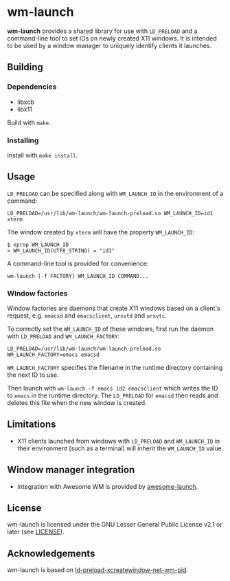 # wm-launch

**wm-launch** provides a shared library for use with `LD_PRELOAD` and a
command-line tool to set IDs on newly created X11 windows. It is intended to be
used by a window manager to uniquely identify clients it launches.

## Building

### Dependencies
* libxcb
* libx11

Build with `make`.

### Installing

Install with `make install`.

## Usage

`LD_PRELOAD` can be specified along with `WM_LAUNCH_ID` in the
environment of a command:
```
LD_PRELOAD=/usr/lib/wm-launch/wm-launch-preload.so WM_LAUNCH_ID=id1 xterm
```
The window created by `xterm` will have the property `WM_LAUNCH_ID`:
```
$ xprop WM_LAUNCH_ID
> WM_LAUNCH_ID(UTF8_STRING) = "id1"
```

A command-line tool is provided for convenience:
```
wm-launch [-f FACTORY] WM_LAUNCH_ID COMMAND...
```

### Window factories

Window factories are daemons that create X11 windows based on a client's
request, e.g. `emacsd` and `emacsclient`, `urxvtd` and `urxvtc`.

To correctly set the `WM_LAUNCH_ID` of these windows, first run the daemon with
`LD_PRELOAD` and `WM_LAUNCH_FACTORY`:
```
LD_PRELOAD=/usr/lib/wm-launch/wm-launch-preload.so WM_LAUNCH_FACTORY=emacs emacsd
```
`WM_LAUNCH_FACTORY` specifies the filename in the runtime directory containing
the next ID to use.

Then launch with `wm-launch -f emacs id2 emacsclient` which writes the ID to
`emacs` in the runtime directory. The `LD_PRELOAD` for `emacsd` then reads and
deletes this file when the new window is created.

## Limitations
* X11 clients launched from windows with `LD_PRELOAD` and `WM_LAUNCH_ID` in their
  environment (such as a terminal) will inherit the `WM_LAUNCH_ID` value.

## Window manager integration
* Integration with Awesome WM is provided by
  [awesome-launch](https://github.com/jcrd/awesome-launch).

## License

wm-launch is licensed under the GNU Lesser General Public License v2.1 or later
(see [LICENSE](LICENSE)).

## Acknowledgements

wm-launch is based on
[ld-preload-xcreatewindow-net-wm-pid](https://github.com/deepfire/ld-preload-xcreatewindow-net-wm-pid).
